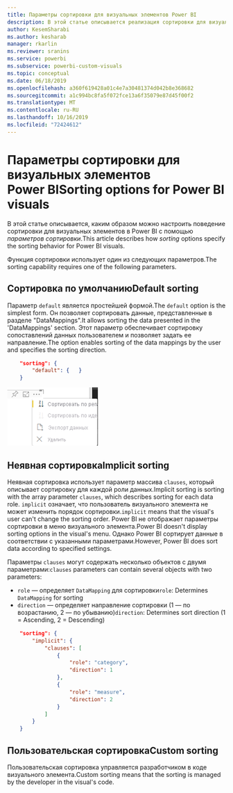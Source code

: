 ```yaml
---
title: Параметры сортировки для визуальных элементов Power BI
description: В этой статье описывается реализация сортировки для визуальных элементов Power BI.
author: KesemSharabi
ms.author: kesharab
manager: rkarlin
ms.reviewer: sranins
ms.service: powerbi
ms.subservice: powerbi-custom-visuals
ms.topic: conceptual
ms.date: 06/18/2019
ms.openlocfilehash: a360f619428a01c4e7a30481374d042b8e368682
ms.sourcegitcommit: a1c994bc8fa5f072fce13a6f35079e87d45f00f2
ms.translationtype: MT
ms.contentlocale: ru-RU
ms.lasthandoff: 10/16/2019
ms.locfileid: "72424612"
---
```

# <a name="sorting-options-for-power-bi-visuals"></a><span data-ttu-id="3fa75-103">Параметры сортировки для визуальных элементов Power BI</span><span class="sxs-lookup"><span data-stu-id="3fa75-103">Sorting options for Power BI visuals</span></span>

<span data-ttu-id="3fa75-104">В этой статье описывается, каким образом можно настроить поведение сортировки для визуальных элементов в Power BI с помощью *параметров сортировки*.</span><span class="sxs-lookup"><span data-stu-id="3fa75-104">This article describes how *sorting* options specify the sorting behavior for Power BI visuals.</span></span> 

<span data-ttu-id="3fa75-105">Функция сортировки использует один из следующих параметров.</span><span class="sxs-lookup"><span data-stu-id="3fa75-105">The sorting capability requires one of the following parameters.</span></span>

## <a name="default-sorting"></a><span data-ttu-id="3fa75-106">Сортировка по умолчанию</span><span class="sxs-lookup"><span data-stu-id="3fa75-106">Default sorting</span></span>

<span data-ttu-id="3fa75-107">Параметр `default` является простейшей формой.</span><span class="sxs-lookup"><span data-stu-id="3fa75-107">The `default` option is the simplest form.</span></span> <span data-ttu-id="3fa75-108">Он позволяет сортировать данные, представленные в разделе "DataMappings".</span><span class="sxs-lookup"><span data-stu-id="3fa75-108">It allows sorting the data presented in the 'DataMappings' section.</span></span> <span data-ttu-id="3fa75-109">Этот параметр обеспечивает сортировку сопоставлений данных пользователем и позволяет задать ее направление.</span><span class="sxs-lookup"><span data-stu-id="3fa75-109">The option enables sorting of the data mappings by the user and specifies the sorting direction.</span></span>

```json
    "sorting": {
        "default": {   }
    }
```

![Параметры сортировки в контекстном меню](./media/sorting.png)

## <a name="implicit-sorting"></a><span data-ttu-id="3fa75-111">Неявная сортировка</span><span class="sxs-lookup"><span data-stu-id="3fa75-111">Implicit sorting</span></span>

<span data-ttu-id="3fa75-112">Неявная сортировка использует параметр массива `clauses`, который описывает сортировку для каждой роли данных.</span><span class="sxs-lookup"><span data-stu-id="3fa75-112">Implicit sorting is sorting with the array parameter `clauses`, which describes sorting for each data role.</span></span> <span data-ttu-id="3fa75-113">`implicit` означает, что пользователь визуального элемента не может изменить порядок сортировки.</span><span class="sxs-lookup"><span data-stu-id="3fa75-113">`implicit` means that the visual's user can't change the sorting order.</span></span> <span data-ttu-id="3fa75-114">Power BI не отображает параметры сортировки в меню визуального элемента.</span><span class="sxs-lookup"><span data-stu-id="3fa75-114">Power BI doesn't display sorting options in the visual's menu.</span></span> <span data-ttu-id="3fa75-115">Однако Power BI сортирует данные в соответствии с указанными параметрами.</span><span class="sxs-lookup"><span data-stu-id="3fa75-115">However, Power BI does sort data according to specified settings.</span></span>

<span data-ttu-id="3fa75-116">Параметры `clauses` могут содержать несколько объектов с двумя параметрами:</span><span class="sxs-lookup"><span data-stu-id="3fa75-116">`clauses` parameters can contain several objects with two parameters:</span></span>

- <span data-ttu-id="3fa75-117">`role` — определяет `DataMapping` для сортировки</span><span class="sxs-lookup"><span data-stu-id="3fa75-117">`role`: Determines `DataMapping` for sorting</span></span>
- <span data-ttu-id="3fa75-118">`direction` — определяет направление сортировки (1 — по возрастанию, 2 — по убыванию)</span><span class="sxs-lookup"><span data-stu-id="3fa75-118">`direction`: Determines sort direction (1 = Ascending, 2 = Descending)</span></span>

```json
    "sorting": {
        "implicit": {
            "clauses": [
                {
                    "role": "category",
                    "direction": 1
                },
                {
                    "role": "measure",
                    "direction": 2
                }
            ]
        }
    }
```

## <a name="custom-sorting"></a><span data-ttu-id="3fa75-119">Пользовательская сортировка</span><span class="sxs-lookup"><span data-stu-id="3fa75-119">Custom sorting</span></span>

<span data-ttu-id="3fa75-120">Пользовательская сортировка управляется разработчиком в коде визуального элемента.</span><span class="sxs-lookup"><span data-stu-id="3fa75-120">Custom sorting means that the sorting is managed by the developer in the visual's code.</span></span>
